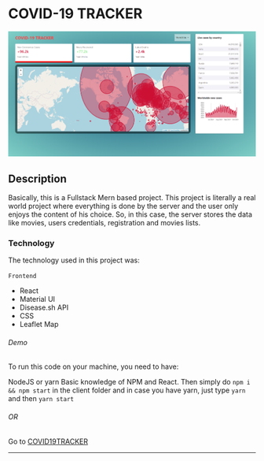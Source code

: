 # COVID-19 TRACKER

![COVID19TRACKER](https://raw.githubusercontent.com/JealousGx/covid19-tracker/main/Capture.PNG)

## Description

Basically, this is a Fullstack Mern based project. This project is literally a real world project where everything is done by the server and the user only enjoys the content of his choice.
So, in this case, the server stores the data like movies, users credentials, registration and movies lists.

### Technology

The technology used in this project was:

`Frontend`

- React
- Material UI
- Disease.sh API
- CSS
- Leaflet Map

###### Demo

To run this code on your machine, you need to have:

NodeJS or yarn
Basic knowledge of NPM and React. Then simply do `npm i && npm start` in the client folder and in case you have yarn, just type `yarn` and then `yarn start`

###### OR

Go to [COVID19TRACKER](https://jealous-covid19.netlify.app/)

---